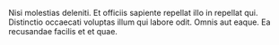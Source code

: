 Nisi molestias deleniti.
Et officiis sapiente repellat illo in repellat qui.
Distinctio occaecati voluptas illum qui labore odit.
Omnis aut eaque.
Ea recusandae facilis et et quae.